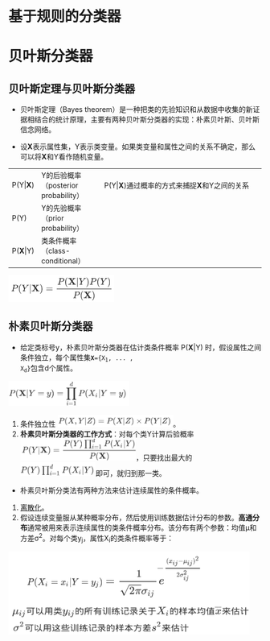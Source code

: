 # 基于规则的分类器

# 贝叶斯分类器

## 贝叶斯定理与贝叶斯分类器

- 贝叶斯定理（Bayes theorem）是一种把类的先验知识和从数据中收集的新证据相结合的统计原理，主要有两种贝叶斯分类器的实现：朴素贝叶斯、贝叶斯信念网络。

- 设<b>X</b>表示属性集，Y表示类变量。如果类变量和属性之间的关系不确定，那么可以将<b>X</b>和Y看作随机变量。

<table>
    <tr>
        <td width="10%">P(Y|<b>X</b>)</td>
        <td width="25%">Y的后验概率<br/>（posterior probability）</td>
        <td width="70%">P(Y|<b>X</b>)通过概率的方式来捕捉<b>X</b>和Y之间的关系</td>
    </tr>
    <tr>
        <td>P(Y)</td>
        <td>Y的先验概率<br/>（prior probability）</td>
        <td></td>
    </tr>
    <tr>
        <td>P(<b>X</b>|Y)</td>
        <td>类条件概率<br/>（class-conditional）</td>
        <td></td>
    </tr>
</table>

<img src="../../pictures/2024-03-29_14-31.png" width="210"/> 

## 朴素贝叶斯分类器

- 给定类标号y，朴素贝叶斯分类器在估计类条件概率 P(<b>X</b>|Y) 时，假设属性之间条件独立，每个属性集<code><b>X</b>={X<sub>1</sub>, ... , X<sub>d</sub>}</code>包含d个属性。

<img src="../../pictures/2024-03-29_14-38.png" width="240"/> 

1. 条件独立性 <img src="../../pictures/2024-03-29_14-45.png" width="230"/>。
2. <b>朴素贝叶斯分类器的工作方式</b>：对每个类Y计算后验概率<img src="../../pictures/2024-03-29_15-17.png" width="230"/>，只要找出最大的<img src="../../pictures/2024-03-29_15-19.png" width="150"/>即可，就归到那一类。

- 朴素贝叶斯分类法有两种方法来估计连续属性的条件概率。

1. [离散化](./数据与探索数据.md#连续属性离散化)。
2. 假设连续变量服从某种概率分布，然后使用训练数据估计分布的参数。<b>高通分布</b>通常被用来表示连续属性的类条件概率分布。该分布有两个参数：均值&mu;和方差&sigma;<sup>2</sup>。对每个类y<sub>j</sub>，属性X<sub>i</sub>的类条件概率等于：

<img src="../../pictures/2024-03-29_15-01.png" width="480"/>  

